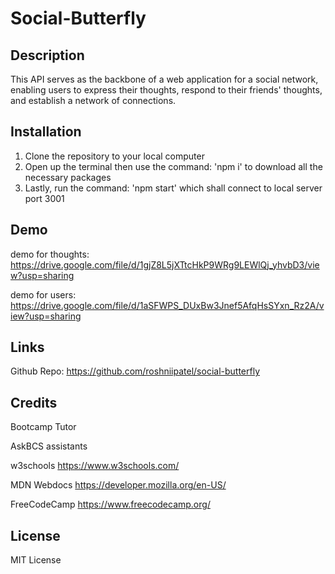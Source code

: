 # Social-Butterfly

## Description
This API serves as the backbone of a web application for a social network, enabling users to express their thoughts, respond to their friends' thoughts, and establish a network of connections.

## Installation 
1. Clone the repository to your local computer
2. Open up the terminal then use the command: 'npm i' to download all the necessary packages
3. Lastly, run the command: 'npm start' which shall connect to local server port 3001

## Demo
demo for thoughts: https://drive.google.com/file/d/1gjZ8L5jXTtcHkP9WRg9LEWlQj_yhvbD3/view?usp=sharing 

demo for users: https://drive.google.com/file/d/1aSFWPS_DUxBw3Jnef5AfqHsSYxn_Rz2A/view?usp=sharing 

## Links
Github Repo: https://github.com/roshniipatel/social-butterfly 

## Credits
Bootcamp Tutor

AskBCS assistants 

w3schools https://www.w3schools.com/

MDN Webdocs https://developer.mozilla.org/en-US/

FreeCodeCamp https://www.freecodecamp.org/


## License
MIT License